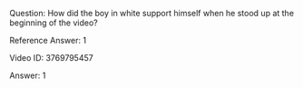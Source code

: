Question: How did the boy in white support himself when he stood up at the beginning of the video?

Reference Answer: 1

Video ID: 3769795457

Answer: 1

